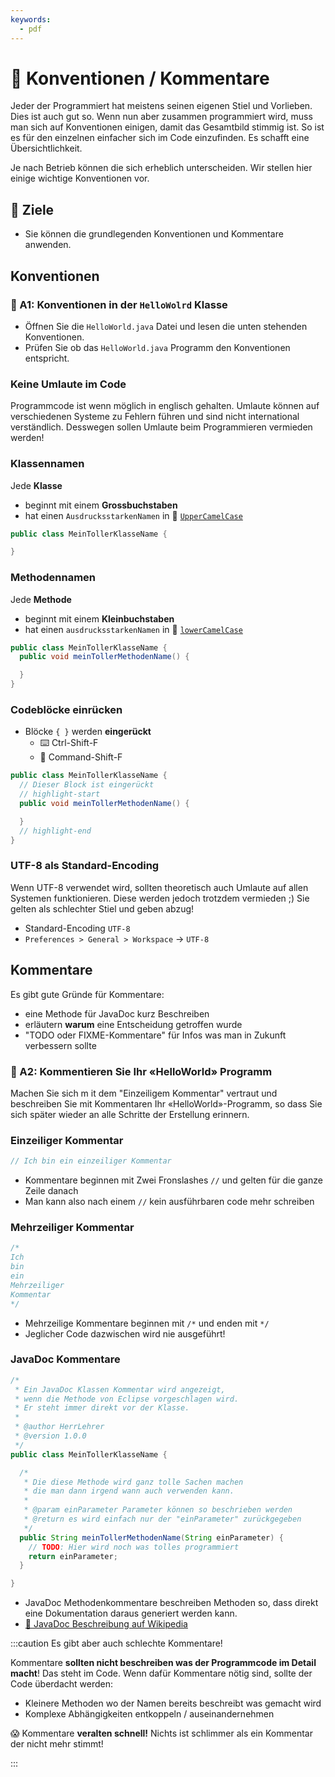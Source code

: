 ```yaml
---
keywords:
  - pdf
---
```


# 📐 Konventionen / Kommentare

Jeder der Programmiert hat meistens seinen eigenen Stiel und Vorlieben. Dies ist
auch gut so. Wenn nun aber zusammen programmiert wird, muss man sich auf
Konventionen einigen, damit das Gesamtbild stimmig ist. So ist es für den
einzelnen einfacher sich im Code einzufinden. Es schafft eine Übersichtlichkeit.

Je nach Betrieb können die sich erheblich unterscheiden. Wir stellen hier einige
wichtige Konventionen vor.

## :dart: Ziele

- Sie können die grundlegenden Konventionen und Kommentare anwenden.

## Konventionen

### :pencil: A1: Konventionen in der `HelloWolrd` Klasse

- Öffnen Sie die `HelloWorld.java` Datei und lesen die unten stehenden
  Konventionen.
- Prüfen Sie ob das `HelloWorld.java` Programm den Konventionen entspricht.

### **Keine Umlaute** im Code

Programmcode ist wenn möglich in englisch gehalten. Umlaute können auf
verschiedenen Systeme zu Fehlern führen und sind nicht international
verständlich. Desswegen sollen Umlaute beim Programmieren vermieden werden!

### Klassennamen

Jede **Klasse**

- beginnt mit einem **Grossbuchstaben**
- hat einen `AusdrucksstarkenNamen` in :camel:
  [`UpperCamelCase`](http://wiki.c2.com/?UpperCamelCase)

```java
public class MeinTollerKlasseName {

}
```

### Methodennamen

Jede **Methode**

- beginnt mit einem **Kleinbuchstaben**
- hat einen `ausdrucksstarkenNamen` in :camel:
  [`lowerCamelCase`](http://wiki.c2.com/?LowerCamelCase)

```java
public class MeinTollerKlasseName {
  public void meinTollerMethodenName() {

  }
}
```

### Codeblöcke einrücken

- Blöcke `{ }` werden **eingerückt**
  - :keyboard: Ctrl-Shift-F
  - :apple: Command-Shift-F

```java
public class MeinTollerKlasseName {
  // Dieser Block ist eingerückt
  // highlight-start
  public void meinTollerMethodenName() {

  }
  // highlight-end
}
```

### UTF-8 als Standard-Encoding

Wenn UTF-8 verwendet wird, sollten theoretisch auch Umlaute auf allen Systemen
funktionieren. Diese werden jedoch trotzdem vermieden ;) Sie gelten als
schlechter Stiel und geben abzug!

- Standard-Encoding `UTF-8`
- `Preferences > General > Workspace` -> `UTF-8`

## Kommentare

Es gibt gute Gründe für Kommentare:

- eine Methode für JavaDoc kurz Beschreiben
- erläutern **warum** eine Entscheidung getroffen wurde
- "TODO oder FIXME-Kommentare" für Infos was man in Zukunft verbessern sollte

### :pencil: A2: Kommentieren Sie Ihr «HelloWorld» Programm

Machen Sie sich m it dem "Einzeiligem Kommentar" vertraut und beschreiben Sie
mit Kommentaren Ihr «HelloWorld»-Programm, so dass Sie sich später wieder an
alle Schritte der Erstellung erinnern.

### Einzeiliger Kommentar

```java
// Ich bin ein einzeiliger Kommentar
```

- Kommentare beginnen mit Zwei Fronslashes `//` und gelten für die ganze Zeile
  danach
- Man kann also nach einem `//` kein ausführbaren code mehr schreiben

### Mehrzeiliger Kommentar

```java
/*
Ich
bin
ein
Mehrzeiliger
Kommentar
*/
```

- Mehrzeilige Kommentare beginnen mit `/*` und enden mit `*/`
- Jeglicher Code dazwischen wird nie ausgeführt!

### JavaDoc Kommentare

```java
/*
 * Ein JavaDoc Klassen Kommentar wird angezeigt,
 * wenn die Methode von Eclipse vorgeschlagen wird.
 * Er steht immer direkt vor der Klasse.
 *
 * @author HerrLehrer
 * @version 1.0.0
 */
public class MeinTollerKlasseName {

  /*
   * Die diese Methode wird ganz tolle Sachen machen
   * die man dann irgend wann auch verwenden kann.
   *
   * @param einParameter Parameter können so beschrieben werden
   * @return es wird einfach nur der "einParameter" zurückgegeben
   */
  public String meinTollerMethodenName(String einParameter) {
    // TODO: Hier wird noch was tolles programmiert
    return einParameter;
  }

}
```

- JavaDoc Methodenkommentare beschreiben Methoden so, dass direkt eine
  Dokumentation daraus generiert werden kann.
- [:link: JavaDoc Beschreibung auf Wikipedia](https://de.wikipedia.org/wiki/Javadoc)

:::caution Es gibt aber auch schlechte Kommentare!

Kommentare **sollten nicht beschreiben was der Programmcode im Detail macht**!
Das steht im Code. Wenn dafür Kommentare nötig sind, sollte der Code überdacht
werden:

- Kleinere Methoden wo der Namen bereits beschreibt was gemacht wird
- Komplexe Abhängigkeiten entkoppeln / auseinandernehmen

:scream: Kommentare **veralten schnell!** Nichts ist schlimmer als ein Kommentar
der nicht mehr stimmt!

:::
